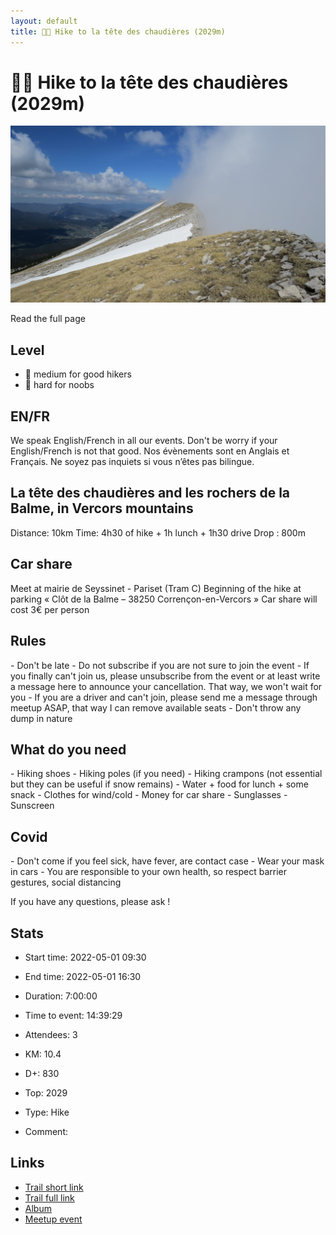 ```yaml
---
layout: default
title: 🥾🔴 Hike to la tête des chaudières (2029m)
---
```


# 🥾🔴 Hike to la tête des chaudières (2029m)

![2022-05-01](/Stats/img/orig/2022-05-01.jpg)

Read the full page

## Level

* 🔵 medium for good hikers
* 🔴 hard for noobs

## EN/FR
We speak English/French in all our events. Don't be worry if your English/French is not that good. Nos évènements sont en Anglais et Français. Ne soyez pas inquiets si vous n’êtes pas bilingue.

## La tête des chaudières and les rochers de la Balme, in Vercors mountains
Distance: 10km
Time: 4h30 of hike + 1h lunch + 1h30 drive
Drop : 800m

## Car share
Meet at mairie de Seyssinet - Pariset (Tram C)
Beginning of the hike at parking « Clôt de la Balme – 38250 Corrençon-en-Vercors »
Car share will cost 3€ per person

## Rules
\- Don't be late
\- Do not subscribe if you are not sure to join the event
\- If you finally can't join us\, please unsubscribe from the event or at least write a message here to announce your cancellation\. That way\, we won't wait for you
\- If you are a driver and can't join\, please send me a message through meetup ASAP\, that way I can remove available seats
\- Don't throw any dump in nature

## What do you need
\- Hiking shoes
\- Hiking poles \(if you need\)
\- Hiking crampons \(not essential but they can be useful if snow remains\)
\- Water \+ food for lunch \+ some snack
\- Clothes for wind/cold
\- Money for car share
\- Sunglasses
\- Sunscreen

## Covid
\- Don't come if you feel sick\, have fever\, are contact case
\- Wear your mask in cars
\- You are responsible to your own health\, so respect barrier gestures\, social distancing

If you have any questions, please ask !

## Stats

- Start time: 2022-05-01 09:30
- End time: 2022-05-01 16:30
- Duration: 7:00:00
- Time to event: 14:39:29
- Attendees: 3

- KM: 10.4
- D+: 830
- Top: 2029
- Type: Hike
- Comment: 

## Links

- [Trail short link](https://s.42l.fr/UeFCXfGJ)
- [Trail full link]()
- [Album](https://binnette.github.io/GacImg2022/2022-05-01-🥾🔴-Hike-to-la-tete-des-chaudieres-2029m.html)
- [Meetup event](https://www.meetup.com/grenoble-adventure-club-english-french/events/285615114/)
